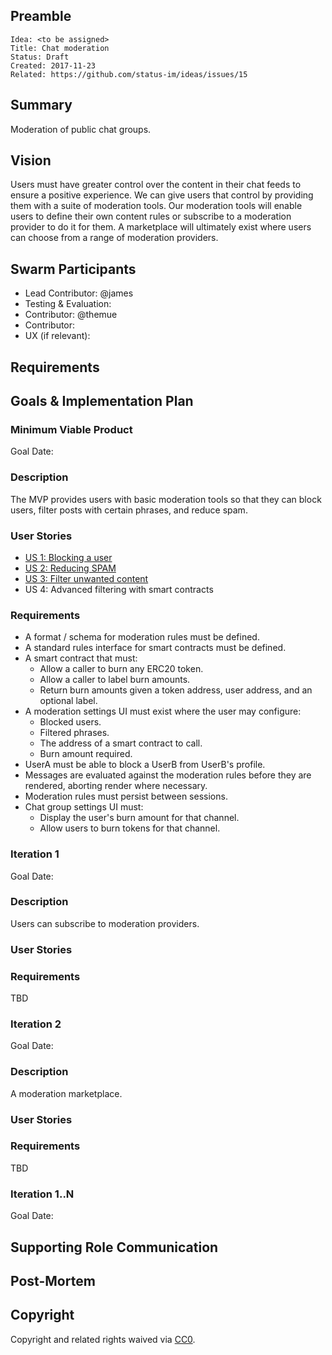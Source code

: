 ## Preamble

    Idea: <to be assigned>
    Title: Chat moderation
    Status: Draft
    Created: 2017-11-23
    Related: https://github.com/status-im/ideas/issues/15

## Summary

Moderation of public chat groups.

## Vision

Users must have greater control over the content in their chat feeds to ensure a positive experience. We can give users that control by providing them with a suite of moderation tools. Our moderation tools will enable users to define their own content rules or subscribe to a moderation provider to do it for them. A marketplace will ultimately exist where users can choose from a range of moderation providers.

## Swarm Participants

- Lead Contributor: @james
- Testing & Evaluation:
- Contributor: @themue
- Contributor:
- UX (if relevant):

## Requirements

## Goals & Implementation Plan

### Minimum Viable Product

Goal Date:

### Description

The MVP provides users with basic moderation tools so that they can block users, filter posts with certain phrases, and reduce spam.

### User Stories 

- [US 1: Blocking a user](https://github.com/status-im/ideas/blob/progress/39-init-reqeng/active/39-chat-moderation/user-stories/us-1-blocking-a-user.md)
- [US 2: Reducing SPAM](https://github.com/status-im/ideas/blob/progress/39-init-reqeng/active/39-chat-moderation/user-stories/us-2-reducing-spam.md)
- [US 3: Filter unwanted content](https://github.com/status-im/ideas/blob/progress/39-init-reqeng/active/39-chat-moderation/user-stories/us-3-filter-unwanted-content.md)
- US 4: Advanced filtering with smart contracts

### Requirements

- A format / schema for moderation rules must be defined.
- A standard rules interface for smart contracts must be defined.
- A smart contract that must:
  - Allow a caller to burn any ERC20 token.
  - Allow a caller to label burn amounts.
  - Return burn amounts given a token address, user address, and an optional label.
- A moderation settings UI must exist where the user may configure:
  - Blocked users.
  - Filtered phrases.
  - The address of a smart contract to call.
  - Burn amount required.
- UserA must be able to block a UserB from UserB's profile.
- Messages are evaluated against the moderation rules before they are rendered, aborting render where necessary.
- Moderation rules must persist between sessions.
- Chat group settings UI must:
  - Display the user's burn amount for that channel.
  - Allow users to burn tokens for that channel.

### Iteration 1

Goal Date:

### Description

Users can subscribe to moderation providers. 

### User Stories 

### Requirements

TBD

### Iteration 2

Goal Date:

### Description

A moderation marketplace.

### User Stories 

### Requirements

TBD

### Iteration 1..N

Goal Date:

## Supporting Role Communication

## Post-Mortem

## Copyright

Copyright and related rights waived via [CC0](https://creativecommons.org/publicdomain/zero/1.0/).

